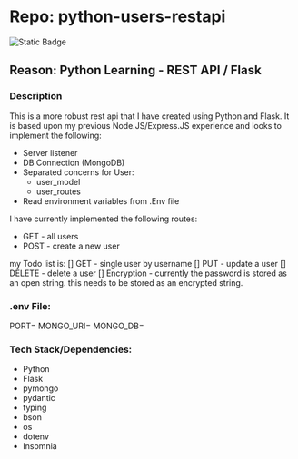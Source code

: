 # Repo: python-users-restapi
![Static Badge](https://img.shields.io/badge/Dev_status-Development-green)

## Reason: Python Learning - REST API / Flask

### Description
This is a more robust rest api that I have created using Python and Flask. 
It is based upon my previous Node.JS/Express.JS experience and looks to implement the following:
 

- Server listener
- DB Connection (MongoDB)
- Separated concerns for User:
  - user_model
  - user_routes
- Read environment variables from .Env file

I have currently implemented the following routes:
- GET - all users
- POST - create a new user

my Todo list is:
[] GET - single user by username
[] PUT - update a user
[] DELETE - delete a user
[] Encryption - currently the password is stored as an open string. this needs to be stored as an encrypted string.

### .env File:
PORT=
MONGO_URI=
MONGO_DB=

### Tech Stack/Dependencies:

- Python
- Flask
- pymongo
- pydantic
- typing
- bson
- os
- dotenv
- Insomnia
